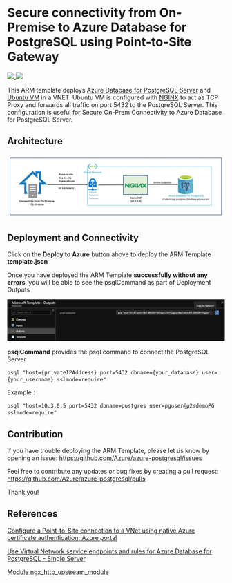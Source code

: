 # Secure connectivity from On-Premise to Azure Database for PostgreSQL using Point-to-Site Gateway

<a href="https://portal.azure.com/#create/Microsoft.Template/uri/https%3A%2F%2Fraw.githubusercontent.com%2FAzure%2Fazure-postgresql%2Fmaster%2Farm-templates%2FExampleWithP2S%2Ftemplate.json" target="_blank">
    <img src="http://azuredeploy.net/deploybutton.png" />
</a>
<a href="http://armviz.io/#/?load=https%3A%2F%2Fraw.githubusercontent.com%2FAzure%2Fazure-postgresql%2Fmaster%2Farm-templates%2FExampleWithP2S%2Ftemplate.json" target="_blank">
    <img src="http://armviz.io/visualizebutton.png"/>
</a>

<br/>

This ARM template deploys [Azure Database for PostgreSQL Server](https://docs.microsoft.com/en-us/azure/postgresql/overview) and [Ubuntu VM](http://releases.ubuntu.com/19.04/) in a VNET. Ubuntu VM is configured with [NGINX](http://nginx.org/) to act as TCP Proxy and forwards all traffic on port 5432 to the PostgreSQL Server. This configuration is useful for Secure On-Prem Connectivity to Azure Database for PostgreSQL Server. 

## Architecture

![Architecture](https://raw.githubusercontent.com/Azure/azure-postgresql/master/arm-templates/ExampleWithP2S/secure_connectivity.jpg)


## Deployment and Connectivity

Click on the **Deploy to Azure** button above to deploy the ARM Template **template.json**

Once you have deployed the ARM Template **successfully without any errors**, you will be able to see the psqlCommand as part of Deployment Outputs

![Deployment Outputs](https://raw.githubusercontent.com/Azure/azure-postgresql/master/arm-templates/ExampleWithP2S/output.jpg)


**psqlCommand** provides the psql command to connect the PostgreSQL Server 


```
psql "host={privateIPAddress} port=5432 dbname={your_database} user={your_username} sslmode=require"
```

Example : 

```
psql "host=10.3.0.5 port=5432 dbname=postgres user=pguser@p2sdemoPG sslmode=require"
```

## Contribution 


If you have trouble deploying the ARM Template, please let us know by opening an issue: https://github.com/Azure/azure-postgresql/issues

Feel free to contribute any updates or bug fixes by creating a pull request: https://github.com/Azure/azure-postgresql/pulls

Thank you!

## References 

[Configure a Point-to-Site connection to a VNet using native Azure certificate authentication: Azure portal](https://docs.microsoft.com/en-us/azure/vpn-gateway/vpn-gateway-howto-point-to-site-resource-manager-portal)

[Use Virtual Network service endpoints and rules for Azure Database for PostgreSQL - Single Server](https://docs.microsoft.com/en-us/azure/postgresql/concepts-data-access-and-security-vnet)

[Module ngx_http_upstream_module](http://nginx.org/en/docs/http/ngx_http_upstream_module.html)

